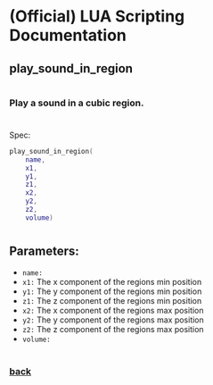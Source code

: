 
# (Official) LUA Scripting Documentation

## play_sound_in_region
#
### Play a sound in a cubic region.
#
Spec:
```lua
play_sound_in_region(
	name,
	x1,
	y1,
	z1,
	x2,
	y2,
	z2,
	volume)
```
#
## Parameters:
- `name:` 
- `x1:` The x component of the regions min position
- `y1:` The y component of the regions min position
- `z1:` The z component of the regions min position
- `x2:` The x component of the regions max position
- `y2:` The y component of the regions max position
- `z2:` The z component of the regions max position
- `volume:` 
#  

### [back](../sound)
